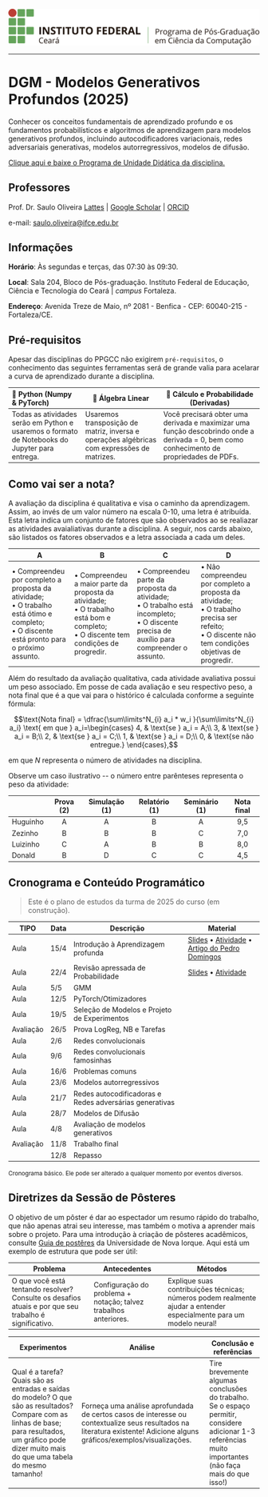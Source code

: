 

[![logo](ppgc_logo.png)](https://ppgcc.ifce.edu.br/)

---

# DGM - Modelos Generativos Profundos (2025)

Conhecer os conceitos fundamentais de aprendizado profundo e os fundamentos
probabilísticos e algoritmos de aprendizagem para modelos generativos profundos, incluindo
autocodificadores variacionais, redes adversariais generativas, modelos autorregressivos,
modelos de difusão.

[Clique aqui e baixe o Programa de Unidade Didática da disciplina.](pud.md)

## Professores
Prof. Dr. Saulo Oliveira [Lattes](http://lattes.cnpq.br/9883694006602467) | [Google Scholar](https://scholar.google.com.br/citations?user=rRTkRcAAAAAJ) | [ORCID](http://orcid.org/0000-0001-6362-6113)

e-mail: saulo.oliveira@ifce.edu.br

## Informações
**Horário**: Às segundas e terças, das 07:30 às 09:30.

**Local**: Sala 204, Bloco de Pós-graduação. Instituto Federal de Educação, Ciência e Tecnologia do Ceará | *campus* Fortaleza.

**Endereço**: Avenida Treze de Maio, nº 2081 - Benfica - CEP: 60040-215 - Fortaleza/CE.

## Pré-requisitos
Apesar das disciplinas do PPGCC não exigirem ```pré-requisitos```, o conhecimento das seguintes ferramentas será de grande valia para acelarar a curva de aprendizado durante a disciplina.

| 🐍  Python (Numpy & PyTorch)                                  | 🔢  Álgebra Linear                                            | 🧮 Cálculo e Probabilidade (Derivadas)                                        |
| :----------------------------------------------------------- | ------------------------------------------------------------ | ------------------------------------------------------------ |
| Todas as atividades serão em Python e usaremos o formato de Notebooks do Jupyter para entrega. | Usaremos transposição de matriz, inversa e operações algébricas com expressões de matrizes. | Você precisará obter uma derivada e maximizar uma função descobrindo onde a derivada = 0, bem como conhecimento de propriedades de PDFs.|

## Como vai ser a nota?
A avaliação da disciplina é qualitativa e visa o caminho da aprendizagem. Assim, ao invés de um valor número na escala 0-10, uma letra é atribuída. Esta letra indica um conjunto de fatores que são observados ao se realiazar as atividades avaialiativas durante a disciplina. A seguir, nos cards abaixo, são listados os fatores observados e a letra associada a cada um deles.

| A                                                            | B                                                            | C                                                            | D                                                            |
| ------------------------------------------------------------ | ------------------------------------------------------------ | ------------------------------------------------------------ | ------------------------------------------------------------ |
| $\bullet$ Compreendeu por completo a proposta da atividade;<br/>$\bullet$ O trabalho está ótimo e completo;<br/>$\bullet$ O discente está pronto para o próximo assunto. | $\bullet$ Compreendeu a maior parte da proposta da atividade;<br/>$\bullet$ O trabalho está bom e completo;<br/>$\bullet$ O discente tem condições de progredir. | $\bullet$ Compreendeu parte da proposta da atividade;<br/>$\bullet$ O trabalho está incompleto;<br/>$\bullet$ O discente precisa de auxílio para compreender o assunto. | $\bullet$ Não compreendeu por completo a proposta da atividade;<br/>$\bullet$ O trabalho precisa ser refeito;<br/>$\bullet$ O discente não tem condições objetivas de progredir. |

Além do resultado da avaliação qualitativa, cada atividade avaliativa possui um peso associado. Em posse de cada avaliação e seu respectivo peso, a nota final que é a que vai para o histórico é calculada conforme a seguinte fórmula:

$$\text{Nota final} = \dfrac{\sum\limits^N_{i} a_i * w_i }{\sum\limits^N_{i} a_i} \text{ em que } a_i=\begin{cases}
    4, & \text{se } a_i = A;\\
    3, & \text{se } a_i = B;\\
    2, & \text{se } a_i = C;\\
    1, & \text{se } a_i = D;\\
    0, & \text{se não entregue.}
\end{cases},$$

em que $N$ representa o número de atividades na disciplina. 

Observe um caso ilustrativo -- o número entre parênteses representa o peso da atividade:

|          | Prova (2) | Simulação (1) | Relatório (1) | Seminário (1) | Nota final |
| -------- | :-------: | :-----------: | :-----------: | :-----------: | :--------: |
| Huguinho |     A     |       A       |       B       |       A       |    9,5     |
| Zezinho  |     B     |       B       |       B       |       C       |    7,0     |
| Luizinho |     C     |       A       |       B       |       B       |    8,0     |
| Donald   |     B     |       D       |       C       |       C       |    4,5     |

## Cronograma e Conteúdo Programático

> Este é o plano de estudos da turma de 2025 do curso (em construção).


| **TIPO**  | **Data** | **Descrição**                                           | **Material** |
| --------- | -------- | ------------------------------------------------------- | ------------ |
| Aula      | 15/4     | Introdução à Aprendizagem profunda                        |  [Slides](https://docs.google.com/presentation/d/1zTfnrLA7xyylOnYB28RNAldQZWhyprYIGcfai4q4OB8/edit?usp=sharing) • [Atividade](atividades/resumo.md) • [Artigo do Pedro Domingos](https://dl.acm.org/doi/pdf/10.1145/2347736.2347755)            |
| Aula      | 22/4     |    Revisão apressada de Probabilidade                    | [Slides](https://docs.google.com/presentation/d/1d0anEQEiUGor9KmMmyMf2YuNwWs1U-xlgg-7Byovmmc/edit?usp=sharing) • [Atividade](atividades/iris.md)              |
| Aula      | 5/5      | GMM                                                     |              |
| Aula      | 12/5     | PyTorch/Otimizadores                                    |              |
| Aula      | 19/5     | Seleção de Modelos e Projeto de Experimentos            |              |
| Avaliação | 26/5     | Prova LogReg, NB e Tarefas                              |              |
| Aula      | 2/6      | Redes convolucionais                                    |              |
| Aula      | 9/6      | Redes convolucionais famosinhas                         |              |
| Aula      | 16/6     | Problemas comuns                                        |              |
| Aula      | 23/6     | Modelos autorregressivos                                |              |
| Aula      | 21/7     | Redes autocodificadoras e Redes adversárias generativas |              |
| Aula      | 28/7     | Modelos de Difusão                                      |              |
| Aula      | 4/8      | Avaliação de modelos generativos                        |              |
| Avaliação | 11/8     | Trabalho final                                          |              |
|           | 12/8     | Repasso                                                 |              |


<small>Cronograma básico. Ele pode ser alterado a qualquer momento por eventos diversos.</small>

## Diretrizes da Sessão de Pôsteres

O objetivo de um pôster é dar ao espectador um resumo rápido do trabalho, que não apenas atrai seu interesse, mas também o motiva a aprender mais sobre o projeto. Para uma introdução à criação de pôsteres acadêmicos, consulte [Guia de postêres](https://guides.nyu.edu/posters) da Universidade de Nova Iorque. Aqui está um exemplo de estrutura que pode ser útil:

| Problema                                                     | Antecedentes                                                 | Métodos                                                      |
| ------------------------------------------------------------ | ------------------------------------------------------------ | ------------------------------------------------------------ |
| O que você está tentando resolver? Consulte os desafios atuais e por que seu trabalho é significativo. | Configuração do problema + notação; talvez trabalhos anteriores. | Explique suas contribuições técnicas; números podem realmente ajudar a entender especialmente para um modelo neural! |

| Experimentos                                                 | Análise                                                      | Conclusão e referências                                      |
| ------------------------------------------------------------ | ------------------------------------------------------------ | ------------------------------------------------------------ |
| Qual é a tarefa? Quais são as entradas e saídas do modelo? O que são as resultados? Compare com as linhas de base; para resultados, um gráfico pode dizer muito mais do que uma tabela do mesmo tamanho! | Forneça uma análise aprofundada de certos casos de interesse ou contextualize seus resultados na literatura existente! Adicione alguns gráficos/exemplos/visualizações. | Tire brevemente algumas conclusões do trabalho.<br/>Se o espaço permitir, considere adicionar 1-3 referências muito importantes (não faça mais do que isso!) |

